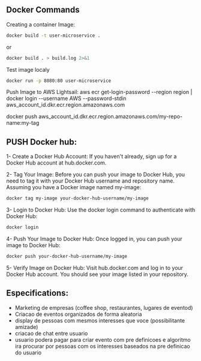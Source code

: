 
## Docker Commands 

Creating a container Image:
```bash
docker build -t user-microservice .
```
or
```bash
docker build . > build.log 2>&1
```

Test image localy
```bash
docker run -p 8080:80 user-microservice
```



Push Image to AWS Lightsail:
aws ecr get-login-password --region region | docker login --username AWS --password-stdin aws_account_id.dkr.ecr.region.amazonaws.com

docker push aws_account_id.dkr.ecr.region.amazonaws.com/my-repo-name:my-tag


## PUSH Docker hub:

1- Create a Docker Hub Account: If you haven't already, sign up for a Docker Hub account at hub.docker.com.

2- Tag Your Image: Before you can push your image to Docker Hub, you need to tag it with your Docker Hub username and repository name. Assuming you have a Docker image named my-image:
```bash
docker tag my-image your-docker-hub-username/my-image
```

3- Login to Docker Hub: Use the docker login command to authenticate with Docker Hub:
```bash
docker login
```

4- Push Your Image to Docker Hub: Once logged in, you can push your image to Docker Hub:
```bash
docker push your-docker-hub-username/my-image
```

5- Verify Image on Docker Hub: Visit hub.docker.com and log in to your Docker Hub account. You should see your image listed in your repository.


## Especifications:
- Marketing de empresas (coffee shop, restaurantes, lugares de eventod)
- Criacao de eventos organizados de forma aleatoria
- display de pessoas com mesmos interesses  que voce (possibilitante amizade)
- criacao de chat entre usuario
- usuario podera pagar para criar evento com pre definicoes e algoritmo ira procurar por pessoas com os interesses baseados na pre definicao do usuario
